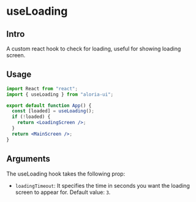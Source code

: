# useLoading

## Intro

<p>A custom react hook to check for loading, useful for showing loading screen.</p>

## Usage

```jsx
import React from "react";
import { useLoading } from "aloria-ui";

export default function App() {
  const [loaded] = useLoading();
  if (!loaded) {
    return <LoadingScreen />;
  }
  return <MainScreen />;
}
```

## Arguments

<p>

The useLoading hook takes the following prop:

<ul>

<li>

`loadingTimeout`: It specifies the time in seconds you want the loading screen to appear for. Default value: `3`.

</li>

</ul>

</p>
